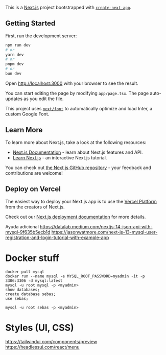 This is a [Next.js](https://nextjs.org/) project bootstrapped with [`create-next-app`](https://github.com/vercel/next.js/tree/canary/packages/create-next-app).

## Getting Started

First, run the development server:

```bash
npm run dev
# or
yarn dev
# or
pnpm dev
# or
bun dev
```

Open [http://localhost:3000](http://localhost:3000) with your browser to see the result.

You can start editing the page by modifying `app/page.tsx`. The page auto-updates as you edit the file.

This project uses [`next/font`](https://nextjs.org/docs/basic-features/font-optimization) to automatically optimize and load Inter, a custom Google Font.

## Learn More

To learn more about Next.js, take a look at the following resources:

- [Next.js Documentation](https://nextjs.org/docs) - learn about Next.js features and API.
- [Learn Next.js](https://nextjs.org/learn) - an interactive Next.js tutorial.

You can check out [the Next.js GitHub repository](https://github.com/vercel/next.js/) - your feedback and contributions are welcome!

## Deploy on Vercel

The easiest way to deploy your Next.js app is to use the [Vercel Platform](https://vercel.com/new?utm_medium=default-template&filter=next.js&utm_source=create-next-app&utm_campaign=create-next-app-readme) from the creators of Next.js.

Check out our [Next.js deployment documentation](https://nextjs.org/docs/deployment) for more details.



Ayuda adicional
https://datalab.medium.com/nextjs-14-json-api-with-mysql-9f635b5ecb1d
https://jasonwatmore.com/next-js-13-mysql-user-registration-and-login-tutorial-with-example-app


# Docker stuff
```
docker pull mysql
docker run --name mysql -e MYSQL_ROOT_PASSWORD=myadmin -it -p 3306:3306 -d mysql:latest
mysql -u root mysql -p <myadmin>
show databases;
create database sebas;
use sebas;

mysql -u root sebas -p <myadmin>
```

# Styles (UI, CSS)
https://tailwindui.com/components/preview
https://headlessui.com/react/menu
